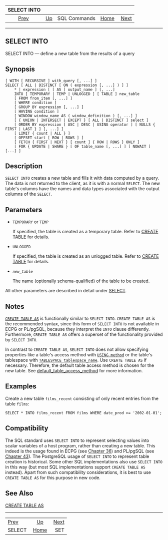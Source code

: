 <!--?xml version="1.0" encoding="UTF-8" standalone="no"?-->

|            SELECT INTO            |                                        |              |                                                       |                             |
| :-------------------------------: | :------------------------------------- | :----------: | ----------------------------------------------------: | --------------------------: |
| [Prev](sql-select.html "SELECT")  | [Up](sql-commands.html "SQL Commands") | SQL Commands | [Home](index.html "PostgreSQL 17devel Documentation") |  [Next](sql-set.html "SET") |

***

## SELECT INTO

SELECT INTO — define a new table from the results of a query

## Synopsis

    [ WITH [ RECURSIVE ] with_query [, ...] ]
    SELECT [ ALL | DISTINCT [ ON ( expression [, ...] ) ] ]
        * | expression [ [ AS ] output_name ] [, ...]
        INTO [ TEMPORARY | TEMP | UNLOGGED ] [ TABLE ] new_table
        [ FROM from_item [, ...] ]
        [ WHERE condition ]
        [ GROUP BY expression [, ...] ]
        [ HAVING condition ]
        [ WINDOW window_name AS ( window_definition ) [, ...] ]
        [ { UNION | INTERSECT | EXCEPT } [ ALL | DISTINCT ] select ]
        [ ORDER BY expression [ ASC | DESC | USING operator ] [ NULLS { FIRST | LAST } ] [, ...] ]
        [ LIMIT { count | ALL } ]
        [ OFFSET start [ ROW | ROWS ] ]
        [ FETCH { FIRST | NEXT } [ count ] { ROW | ROWS } ONLY ]
        [ FOR { UPDATE | SHARE } [ OF table_name [, ...] ] [ NOWAIT ] [...] ]

## Description

`SELECT INTO` creates a new table and fills it with data computed by a query. The data is not returned to the client, as it is with a normal `SELECT`. The new table's columns have the names and data types associated with the output columns of the `SELECT`.

## Parameters

* `TEMPORARY` or `TEMP`

    If specified, the table is created as a temporary table. Refer to [CREATE TABLE](sql-createtable.html "CREATE TABLE") for details.

* `UNLOGGED`

    If specified, the table is created as an unlogged table. Refer to [CREATE TABLE](sql-createtable.html "CREATE TABLE") for details.

* *`new_table`*

    The name (optionally schema-qualified) of the table to be created.

All other parameters are described in detail under [SELECT](sql-select.html "SELECT").

## Notes

[`CREATE TABLE AS`](sql-createtableas.html "CREATE TABLE AS") is functionally similar to `SELECT INTO`. `CREATE TABLE AS` is the recommended syntax, since this form of `SELECT INTO` is not available in ECPG or PL/pgSQL, because they interpret the `INTO` clause differently. Furthermore, `CREATE TABLE AS` offers a superset of the functionality provided by `SELECT INTO`.

In contrast to `CREATE TABLE AS`, `SELECT INTO` does not allow specifying properties like a table's access method with [`USING method`](sql-createtable.html#SQL-CREATETABLE-METHOD) or the table's tablespace with [`TABLESPACE tablespace_name`](sql-createtable.html#SQL-CREATETABLE-TABLESPACE). Use `CREATE TABLE AS` if necessary. Therefore, the default table access method is chosen for the new table. See [default\_table\_access\_method](runtime-config-client.html#GUC-DEFAULT-TABLE-ACCESS-METHOD) for more information.

## Examples

Create a new table `films_recent` consisting of only recent entries from the table `films`:

    SELECT * INTO films_recent FROM films WHERE date_prod >= '2002-01-01';

## Compatibility

The SQL standard uses `SELECT INTO` to represent selecting values into scalar variables of a host program, rather than creating a new table. This indeed is the usage found in ECPG (see [Chapter 36](ecpg.html "Chapter 36. ECPG — Embedded SQL in C")) and PL/pgSQL (see [Chapter 43](plpgsql.html "Chapter 43. PL/pgSQL — SQL Procedural Language")). The PostgreSQL usage of `SELECT INTO` to represent table creation is historical. Some other SQL implementations also use `SELECT INTO` in this way (but most SQL implementations support `CREATE TABLE AS` instead). Apart from such compatibility considerations, it is best to use `CREATE TABLE AS` for this purpose in new code.

## See Also

[CREATE TABLE AS](sql-createtableas.html "CREATE TABLE AS")

***

|                                   |                                                       |                             |
| :-------------------------------- | :---------------------------------------------------: | --------------------------: |
| [Prev](sql-select.html "SELECT")  |         [Up](sql-commands.html "SQL Commands")        |  [Next](sql-set.html "SET") |
| SELECT                            | [Home](index.html "PostgreSQL 17devel Documentation") |                         SET |

